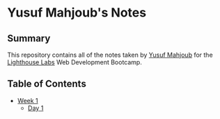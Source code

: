 # Yusuf Mahjoub's Notes

## Summary 

This repository contains all of the notes taken by [Yusuf Mahjoub](https://github.com/Ymahjoub) for the [Lighthouse Labs](https://www.lighthouselabs.ca/) Web Development Bootcamp.

## Table of Contents 
* [Week 1](/Week_1) 
  * [Day 1](/Week_1/Day_1)